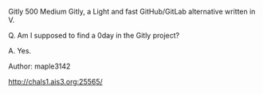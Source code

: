Gitly
500
Medium
Gitly, a Light and fast GitHub/GitLab alternative written in V.

Q. Am I supposed to find a 0day in the Gitly project?

A. Yes.

Author: maple3142

http://chals1.ais3.org:25565/